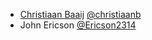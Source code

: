 * [Christiaan Baaij](mailto:christiaan.baaij@gmail.com) [@christiaanb](https://github.com/christiaanb)
* John Ericson [@Ericson2314](https://github.com/Ericson2314)

